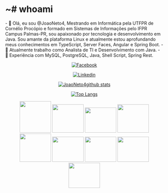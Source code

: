 <h1>~# whoami </h1>
- 👋 Olá, eu sou @JoaoNeto4, Mestrando em Informática pela UTFPR de Cornélio Procópio e formado em Sistemas de Informações pelo IFPR Campus Palmas-PR, sou apaixonado por tecnologia e desenvolvimento em Java. Sou amante da plataforma Linux e atualmente estou aprofundando meus conhecimentos em TypeScript, Server Faces, Angular e Spring Boot.
- 👀 Atualmente trabalho como Analista de TI e Desenvolvimento com Java.
- 🌱 Experiência com MySQL, PostgreSQL, Java, Shell Script, Spring Rest.
 

<div align="center">
<div align="center">
<div align="center">


[![Facebook](https://img.shields.io/badge/Facebook-1877F2?style=for-the-badge&logo=facebook&logoColor=white])](https://www.facebook.com/joao.melena)


[![Linkedin](https://img.shields.io/badge/LinkedIn-0077B5?style=for-the-badge&logo=linkedin&logoColor=white])](https://www.linkedin.com/in/joão-neto-b525351b0/)
</div>

[![JoaoNeto4github stats](https://github-readme-stats.vercel.app/api?username=JoaoNeto4&show_icons=true&theme=radical&bg_color=30,0d0d0d,191919&title_color=fff&text_color=fff&icon_color=79ff97)](https://github.com/anuraghazra/github-readme-stats)
</div> 


[![Top Langs](https://github-readme-stats.vercel.app/api/top-langs/?username=JoaoNeto4&layout=compact&theme=radical&bg_color=30,0d0d0d,191919&title_color=fff&text_color=fff&icon_color=79ff97)](https://github.com/anuraghazra/github-readme-stats)
</div>

<div align="center">
  
 <img src="https://cdn.jsdelivr.net/gh/devicons/devicon/icons/java/java-original-wordmark.svg" height=100px width=100px />
 <img src="https://cdn.jsdelivr.net/gh/devicons/devicon/icons/linux/linux-original.svg" height=90px width=100px />
 <img src="https://cdn.jsdelivr.net/gh/devicons/devicon/icons/debian/debian-original-wordmark.svg" height=80px width=100px />
 <img src="https://cdn.jsdelivr.net/gh/devicons/devicon/icons/mysql/mysql-original-wordmark.svg" height=90px width=100px />
 <img src="https://cdn.jsdelivr.net/gh/devicons/devicon/icons/spring/spring-original-wordmark.svg" height=90px width=100px />
 <img src="https://cdn.jsdelivr.net/gh/devicons/devicon/icons/github/github-original.svg" height=80px width=100px />
 <img src="https://cdn.jsdelivr.net/gh/devicons/devicon/icons/angularjs/angularjs-original.svg" height=80px width=100px />
 <img src="https://cdn.jsdelivr.net/gh/devicons/devicon/icons/postgresql/postgresql-original-wordmark.svg" height=80px width=100px />
 <img src="https://cdn.jsdelivr.net/gh/devicons/devicon/icons/bash/bash-original.svg" height=80px width=100px />
 
</div>

<!---
JoaoNeto4/JoaoNeto4 is a ✨ special ✨ repository because its `README.md` (this file) appears on your GitHub profile.
You can click the Preview link to take a look at your changes.
--->
